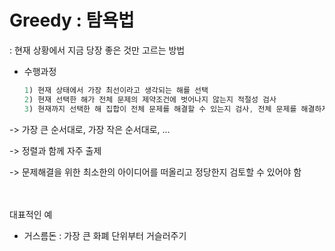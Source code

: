 # Greedy : 탐욕법

: 현재 상황에서 지금 당장 좋은 것만 고르는 방법

- 수행과정
  ```java
  1) 현재 상태에서 가장 최선이라고 생각되는 해를 선택
  2) 현재 선택한 해가 전체 문제의 제약조건에 벗어나지 않는지 적절성 검사
  3) 현재까지 선택한 해 집합이 전체 문제를 해결할 수 있는지 검사, 전체 문제를 해결하지 못한다면 1로 돌아가 과정 반복

-> 가장 큰 순서대로, 가장 작은 순서대로, ...

-> 정렬과 함께 자주 출제

-> 문제해결을 위한 최소한의 아이디어를 떠올리고 정당한지 검토할 수 있어야 함

<br><br>
대표적인 예

- 거스름돈 : 가장 큰 화폐 단위부터 거슬러주기

 
